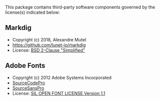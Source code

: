 This package contains third-party software components governed by the license(s) indicated below:

## Markdig

* Copyright (c) 2018, Alexandre Mutel
* https://github.com/lunet-io/markdig
* License: [BSD 2-Clause "Simplified"](https://github.com/lunet-io/markdig/blob/master/license.txt)

## Adobe Fonts

* Copyright (c) 2012 Adobe Systems Incorporated
* [SourceCodePro](https://github.com/adobe-fonts/source-code-pro)
* [SourceSansPro](https://github.com/adobe-fonts/source-sans-pro)
* License: [SIL OPEN FONT LICENSE Version 1.1](https://github.com/adobe-fonts/source-sans-pro/blob/release/LICENSE.md)
